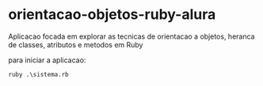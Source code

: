 # orientacao-objetos-ruby-alura
Aplicacao focada em explorar as tecnicas de orientacao a objetos, heranca de classes, atributos e metodos em Ruby

para iniciar a aplicacao:

`ruby .\sistema.rb`
